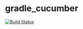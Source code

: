 # gradle_cucumber

[![Build Status](https://snap-ci.com/gprestes/gradle_cucumber/branch/master/build_image)](https://snap-ci.com/gprestes/gradle_cucumber/branch/master)
